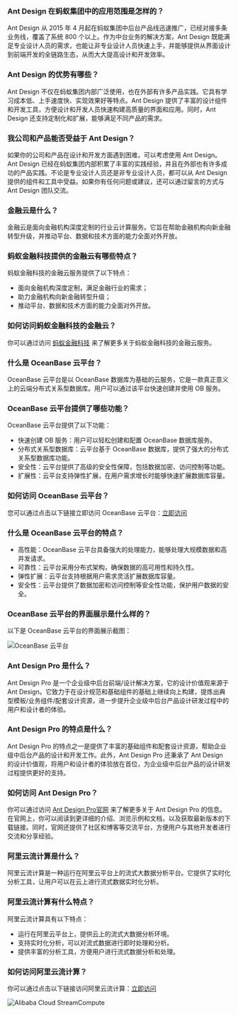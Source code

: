 ### Ant Design 在蚂蚁集团中的应用范围是怎样的？

Ant Design 从 2015 年 4 月起在蚂蚁集团中后台产品线迅速推广，已经对接多条业务线，覆盖了系统 800 个以上。作为中台业务的解决方案，Ant Design 既能满足专业设计人员的需求，也能让非专业设计人员快速上手，并能够提供从界面设计到前端开发的全链路生态，从而大大提高设计和开发效率。

### Ant Design 的优势有哪些？

Ant Design 不仅在蚂蚁集团内部广泛使用，也在外部有许多产品实践。它具有学习成本低、上手速度快、实现效果好等特点。Ant Design 提供了丰富的设计组件和开发工具，方便设计和开发人员快速构建高质量的界面和应用。同时，Ant Design 还支持定制化和扩展，能够满足不同产品的需求。

### 我公司和产品能否受益于 Ant Design？

如果你的公司和产品在设计和开发方面遇到困难，可以考虑使用 Ant Design。Ant Design 已经在蚂蚁集团内部积累了丰富的实践经验，并且在外部也有许多成功的产品实践。不论是专业设计人员还是非专业设计人员，都可以从 Ant Design 提供的组件和工具中受益。如果你有任何问题或建议，还可以通过留言的方式与 Ant Design 团队交流。

### 金融云是什么？

金融云是面向金融机构深度定制的行业云计算服务。它旨在帮助金融机构向新金融转型升级，并推动平台、数据和技术方面的能力全面对外开放。

### 蚂蚁金融科技提供的金融云有哪些特点？

蚂蚁金融科技的金融云服务提供了以下特点：

- 面向金融机构深度定制，满足金融行业的需求；
- 助力金融机构向新金融转型升级；
- 推动平台、数据和技术方面的能力全面对外开放。

### 如何访问蚂蚁金融科技的金融云？

你可以通过访问 [蚂蚁金融科技](https://tech.antfin.com) 来了解更多关于蚂蚁金融科技的金融云服务。

### 什么是 OceanBase 云平台？

OceanBase 云平台是以 OceanBase 数据库为基础的云服务，它是一款真正意义上的云端分布式关系型数据库。用户可以通过该平台快速创建并使用 OB 服务。

### OceanBase 云平台提供了哪些功能？

OceanBase 云平台提供了以下功能：

- 快速创建 OB 服务：用户可以轻松创建和配置 OceanBase 数据库服务。
- 分布式关系型数据库：云平台基于 OceanBase 数据库，提供了强大的分布式关系型数据库功能。
- 安全性：云平台提供了高级的安全性保障，包括数据加密、访问控制等功能。
- 扩展性：云平台支持弹性扩展，在用户需求增长时能够快速扩展数据库容量。

### 如何访问 OceanBase 云平台？

您可以通过点击以下链接立即访问 OceanBase 云平台：[立即访问](https://www.oceanbase.com/docs/)

### 什么是 OceanBase 云平台的特点？

- 高性能：OceanBase 云平台具备强大的处理能力，能够处理大规模数据和高并发请求。
- 可靠性：云平台采用分布式架构，确保数据的高可用性和持久性。
- 弹性扩展：云平台支持根据用户需求灵活扩展数据库容量。
- 安全性：云平台提供了数据加密和访问控制等安全性功能，保护用户数据的安全。

### OceanBase 云平台的界面展示是什么样的？

以下是 OceanBase 云平台的界面展示截图：

![OceanBase 云平台](https://gw.alipayobjects.com/zos/rmsportal/OYGCAlMwSWkdaKfxIDtz.png)

### Ant Design Pro 是什么？

Ant Design Pro 是一个企业级中后台前端/设计解决方案，它的设计价值观来源于 Ant Design。它致力于在设计规范和基础组件的基础上继续向上构建，提炼出典型模板/业务组件/配套设计资源，进一步提升企业级中后台产品设计研发过程中的用户和设计者的体验。

### Ant Design Pro 的特点是什么？

Ant Design Pro 的特点之一是提供了丰富的基础组件和配套设计资源，帮助企业级中后台产品的设计和开发工作。此外，Ant Design Pro 还秉承了 Ant Design 的设计价值观，将用户和设计者的体验放在首位，为企业级中后台产品的设计研发过程提供更好的支持。

### 如何访问 Ant Design Pro？

你可以通过访问 [Ant Design Pro官网](https://pro.ant.design) 来了解更多关于 Ant Design Pro 的信息。在官网上，你可以阅读到更详细的介绍、浏览示例和文档，以及获取最新版本的下载链接。同时，官网还提供了社区和博客等交流平台，方便用户与其他开发者进行交流和分享经验。

### 阿里云流计算是什么？

阿里云流计算是一种运行在阿里云平台上的流式大数据分析平台。它提供了实时化分析工具，让用户可以在云上进行流式数据实时化分析。

### 阿里云流计算有什么特点？

阿里云流计算具有以下特点：

- 运行在阿里云平台上，提供云上的流式大数据分析环境。
- 支持实时化分析，可以对流式数据进行即时处理和分析。
- 提供丰富的分析工具，方便用户进行流式数据分析和处理。

### 如何访问阿里云流计算？

你可以通过点击以下链接访问阿里云流计算：[立即访问](https://data.aliyun.com/product/sc)

![Alibaba Cloud StreamCompute](https://img.alicdn.com/tfs/TB1LXWknntYBeNjy1XdXXXXyVXa-2880-1800.png)
